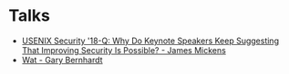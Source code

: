 # Talks

* [USENIX Security '18-Q: Why Do Keynote Speakers Keep Suggesting That Improving Security Is Possible? - James Mickens](https://www.youtube.com/watch?v=ajGX7odA87k)
* [Wat - Gary Bernhardt](https://www.destroyallsoftware.com/talks/wat)
